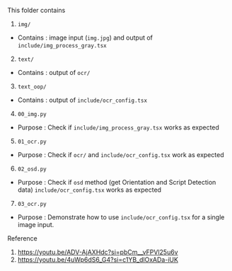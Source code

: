 This folder contains
1.  `img/`
-   Contains : image input (`img.jpg`) and output of `include/img_process_gray.tsx`
2.  `text/`
-   Contains : output of `ocr/`
3.  `text_oop/`
-   Contains : output of `include/ocr_config.tsx`
4.  `00_img.py`
-   Purpose : Check if `include/img_process_gray.tsx` works as expected
5.  `01_ocr.py`
-   Purpose : Check if `ocr/` and `include/ocr_config.tsx` work as expected
6.  `02_osd.py`
-   Purpose : Check if `osd` method (get Orientation and Script Detection data) `include/ocr_config.tsx` works as expected
7.  `03_ocr.py`
-   Purpose : Demonstrate how to use `include/ocr_config.tsx` for a single image input.

Reference
1.  https://youtu.be/ADV-AjAXHdc?si=pbCm__vFPVl25u6v
2.  https://youtu.be/4uWp6dS6_G4?si=c1YB_dlOxADa-iUK
